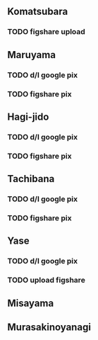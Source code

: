 ## Komatsubara
### TODO figshare upload
## Maruyama
### TODO d/l google pix
### TODO figshare pix
## Hagi-jido
### TODO d/l google pix
### TODO figshare pix
## Tachibana
### TODO d/l google pix
### TODO figshare pix
## Yase
### TODO d/l google pix
### TODO upload figshare
## Misayama
## Murasakinoyanagi